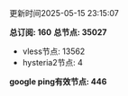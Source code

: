 更新时间2025-05-15 23:15:07

**总订阅: 160**
**总节点: 35027**
- vless节点: 13562
- hysteria2节点: 4

**google ping有效节点: 446**

